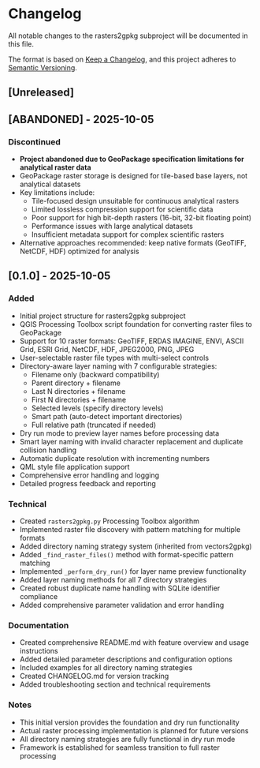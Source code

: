# Changelog

All notable changes to the rasters2gpkg subproject will be documented in this file.

The format is based on [Keep a Changelog](https://keepachangelog.com/en/1.0.0/),
and this project adheres to [Semantic Versioning](https://semver.org/spec/v2.0.0.html).

## [Unreleased]

## [ABANDONED] - 2025-10-05

### Discontinued
- **Project abandoned due to GeoPackage specification limitations for analytical raster data**
- GeoPackage raster storage is designed for tile-based base layers, not analytical datasets
- Key limitations include:
  - Tile-focused design unsuitable for continuous analytical rasters
  - Limited lossless compression support for scientific data
  - Poor support for high bit-depth rasters (16-bit, 32-bit floating point)
  - Performance issues with large analytical datasets
  - Insufficient metadata support for complex scientific rasters
- Alternative approaches recommended: keep native formats (GeoTIFF, NetCDF, HDF) optimized for analysis

## [0.1.0] - 2025-10-05

### Added
- Initial project structure for rasters2gpkg subproject
- QGIS Processing Toolbox script foundation for converting raster files to GeoPackage
- Support for 10 raster formats: GeoTIFF, ERDAS IMAGINE, ENVI, ASCII Grid, ESRI Grid, NetCDF, HDF, JPEG2000, PNG, JPEG
- User-selectable raster file types with multi-select controls
- Directory-aware layer naming with 7 configurable strategies:
  - Filename only (backward compatibility)
  - Parent directory + filename
  - Last N directories + filename
  - First N directories + filename
  - Selected levels (specify directory levels)
  - Smart path (auto-detect important directories)
  - Full relative path (truncated if needed)
- Dry run mode to preview layer names before processing data
- Smart layer naming with invalid character replacement and duplicate collision handling
- Automatic duplicate resolution with incrementing numbers
- QML style file application support
- Comprehensive error handling and logging
- Detailed progress feedback and reporting

### Technical
- Created `rasters2gpkg.py` Processing Toolbox algorithm
- Implemented raster file discovery with pattern matching for multiple formats
- Added directory naming strategy system (inherited from vectors2gpkg)
- Added `_find_raster_files()` method with format-specific pattern matching
- Implemented `_perform_dry_run()` for layer name preview functionality
- Added layer naming methods for all 7 directory strategies
- Created robust duplicate name handling with SQLite identifier compliance
- Added comprehensive parameter validation and error handling

### Documentation
- Created comprehensive README.md with feature overview and usage instructions
- Added detailed parameter descriptions and configuration options
- Included examples for all directory naming strategies
- Created CHANGELOG.md for version tracking
- Added troubleshooting section and technical requirements

### Notes
- This initial version provides the foundation and dry run functionality
- Actual raster processing implementation is planned for future versions
- All directory naming strategies are fully functional in dry run mode
- Framework is established for seamless transition to full raster processing